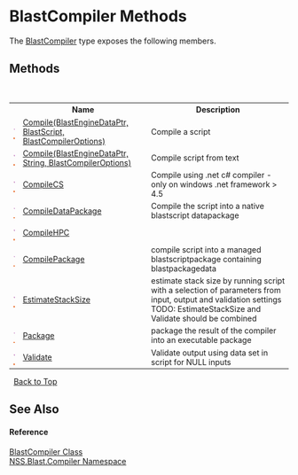 # BlastCompiler Methods
 

The <a href="20a7b82b-c1ca-32fd-17a7-d5eb376d77ee.md">BlastCompiler</a> type exposes the following members.


## Methods
&nbsp;<table><tr><th></th><th>Name</th><th>Description</th></tr><tr><td>![Public method](media/pubmethod.gif "Public method")![Static member](media/static.gif "Static member")</td><td><a href="50004dac-c5dc-0061-92d9-aded0a65d9ed.md">Compile(BlastEngineDataPtr, BlastScript, BlastCompilerOptions)</a></td><td>
Compile a script</td></tr><tr><td>![Public method](media/pubmethod.gif "Public method")![Static member](media/static.gif "Static member")</td><td><a href="a0700e15-dc53-c492-e9f6-5012278fbb37.md">Compile(BlastEngineDataPtr, String, BlastCompilerOptions)</a></td><td>
Compile script from text</td></tr><tr><td>![Public method](media/pubmethod.gif "Public method")![Static member](media/static.gif "Static member")</td><td><a href="c1c462e8-94ae-6b87-fc95-a5b5cf445370.md">CompileCS</a></td><td>
Compile using .net c# compiler - only on windows .net framework > 4.5</td></tr><tr><td>![Public method](media/pubmethod.gif "Public method")![Static member](media/static.gif "Static member")</td><td><a href="774d2ca1-f161-ff12-f839-038da5aefefd.md">CompileDataPackage</a></td><td>
Compile the script into a native blastscript datapackage</td></tr><tr><td>![Public method](media/pubmethod.gif "Public method")![Static member](media/static.gif "Static member")</td><td><a href="7bb5ca18-4cef-ff51-0f12-3d4f3e4da495.md">CompileHPC</a></td><td></td></tr><tr><td>![Public method](media/pubmethod.gif "Public method")![Static member](media/static.gif "Static member")</td><td><a href="9d0d1386-2b6a-394c-f922-355a65c9e29a.md">CompilePackage</a></td><td>
compile script into a managed blastscriptpackage containing blastpackagedata</td></tr><tr><td>![Public method](media/pubmethod.gif "Public method")![Static member](media/static.gif "Static member")</td><td><a href="2bef54eb-d67b-c3e1-054d-a1a1969043e1.md">EstimateStackSize</a></td><td>
estimate stack size by running script with a selection of parameters from input, output and validation settings TODO: EstimateStackSize and Validate should be combined</td></tr><tr><td>![Public method](media/pubmethod.gif "Public method")![Static member](media/static.gif "Static member")</td><td><a href="df4705b1-32bb-a93d-a5a9-12f08fe2234f.md">Package</a></td><td>
package the result of the compiler into an executable package</td></tr><tr><td>![Public method](media/pubmethod.gif "Public method")![Static member](media/static.gif "Static member")</td><td><a href="5491de29-1957-6bb3-6ea5-6553cc1c5238.md">Validate</a></td><td>
Validate output using data set in script for NULL inputs</td></tr></table>&nbsp;
<a href="#blastcompiler-methods">Back to Top</a>

## See Also


#### Reference
<a href="20a7b82b-c1ca-32fd-17a7-d5eb376d77ee.md">BlastCompiler Class</a><br /><a href="26a25caa-f50b-92ad-f15c-dbb9db1493ae.md">NSS.Blast.Compiler Namespace</a><br />